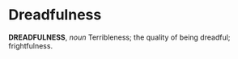 # Dreadfulness

**DREADFULNESS**, _noun_ Terribleness; the quality of being dreadful; frightfulness.